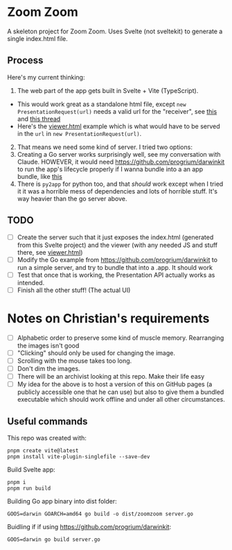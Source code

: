 # Zoom Zoom

A skeleton project for Zoom Zoom. Uses Svelte (not sveltekit) to generate a single index.html file.

## Process

Here's my current thinking:

1. The web part of the app gets built in Svelte + Vite (TypeScript).
  - This would work great as a standalone html file, except `new PresentationRequest(url)` needs a valid url for the "receiver", see [this](https://googlechrome.github.io/samples/presentation-api/) and [this thread](https://www.google.com/search?q=Failed+to+construct+%27PresentationRequest%27%3A+An+empty+sequence+of+URLs+is+not+supported.&sourceid=chrome&ie=UTF-8)
  - Here's the [viewer.html](https://github.com/tomoyukilabs/presentation-api-demo/blob/d04aba7c3024187ba0ede2dc5b0f0731be19a315/viewer.html) example which is what would have to be served in the `url` in `new PresentationRequest(url)`.
2. That means we need some kind of server. I tried two options:
  1. Creating a Go server works surprisingly well, see my conversation with Claude. HOWEVER, it would need https://github.com/progrium/darwinkit to run the app's lifecycle properly if I wanna bundle into a an app bundle, like [this](https://medium.com/@mattholt/packaging-a-go-application-for-macos-f7084b00f6b5)
  2. There is `py2app` for python too, and that *should* work except when I tried it it was a horrible mess of dependencies and lots of horrible stuff. It's way heavier than the go server above.

## TODO

- [ ] Create the server such that it just exposes the index.html (generated from this Svelte project) and the viewer (with any needed JS and stuff there, see [viewer.html](https://github.com/tomoyukilabs/presentation-api-demo/blob/d04aba7c3024187ba0ede2dc5b0f0731be19a315/viewer.html))
- [ ] Modify the Go example from https://github.com/progrium/darwinkit to run a simple server, and try to bundle that into a .app. It should work
- [ ] Test that once that is working, the Presentation API actually works as intended.
- [ ] Finish all the other stuff! (The actual UI)

# Notes on Christian's requirements

- [ ] Alphabetic order to preserve some kind of muscle memory. Rearranging the images isn't good
- [ ] "Clicking" should only be used for changing the image.
- [ ] Scrolling with the mouse takes too long.
- [ ] Don't dim the images.
- [ ] There will be an archivist looking at this repo. Make their life easy
- [ ] My idea for the above is to host a version of this on GitHub pages (a publicly accessible one that he can use)  but also to give them a bundled executable which should work offline and under all other circumstances.

## Useful commands

This repo was created with:
```
pnpm create vite@latest 
pnpm install vite-plugin-singlefile --save-dev
```

Build Svelte app:
```
pnpm i
pnpm run build
```
Building Go app binary into dist folder:
```
GOOS=darwin GOARCH=amd64 go build -o dist/zoomzoom server.go  
```

Buidling if if using https://github.com/progrium/darwinkit:
```
GOOS=darwin go build server.go
```
